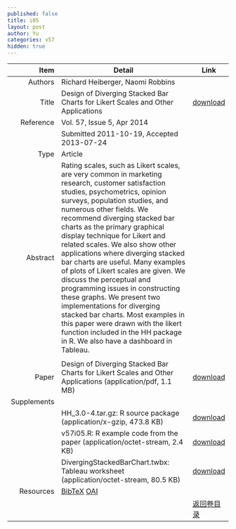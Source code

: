 ```yaml
---
published: false
title: i05
layout: post
author: Yu
categories: v57
hidden: true
---
```


| Item | Detail | Link |
|---:|---|---|
| Authors | Richard Heiberger, Naomi Robbins| |
| Title |Design of Diverging Stacked Bar Charts for Likert Scales and Other Applications | [download](http://www.jstatsoft.org/v57/i05/paper) |
| Reference |Vol. 57, Issue 5, Apr 2014 | |
| | Submitted 2011-10-19, Accepted 2013-07-24| | 
| Type | Article| |
| Abstract | Rating scales, such as Likert scales, are very common in marketing research, customer satisfaction studies, psychometrics, opinion surveys, population studies, and numerous other fields. We recommend diverging stacked bar charts as the primary graphical display technique for Likert and related scales. We also show other applications where diverging stacked bar charts are useful. Many examples of plots of Likert scales are given. We discuss the perceptual and programming issues in constructing these graphs. We present two implementations for diverging stacked bar charts. Most examples in this paper were drawn with the likert function included in the HH package in R. We also have a dashboard in Tableau.
| |
| Paper | Design of Diverging Stacked Bar Charts for Likert Scales and Other Applications  (application/pdf, 1.1 MB)| [download](http://www.jstatsoft.org/v57/i05/paper) |
| Supplements | | |
| |HH_3.0-4.tar.gz:               R source package  (application/x-gzip, 473.8 KB)|  [download](http://www.jstatsoft.org/v57/i05/supp/1) |
| |v57i05.R:                      R example code from the paper  (application/octet-stream, 2.4 KB)|  [download](http://www.jstatsoft.org/v57/i05/supp/2) |
| |DivergingStackedBarChart.twbx: Tableau worksheet  (application/octet-stream, 80.5 KB)|  [download](http://www.jstatsoft.org/v57/i05/supp/3) |
| Resources | [BibTeX](http://www.jstatsoft.org/v57/i05/bibtex) [OAI](http://www.jstatsoft.org/oai?verb=GetRecord&identifier=oai.jstatsoft/v57/i05&prefix=oai_dc)| |
| |  | [返回卷目录]({{site.baseurl}}/volume/v57.html) |